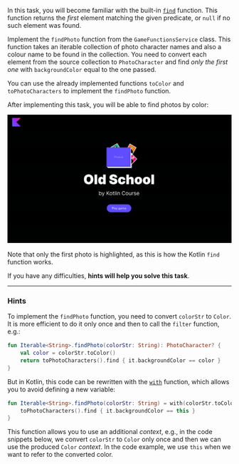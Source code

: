In this task, you will become familiar with the built-in [`find`](https://kotlinlang.org/api/latest/jvm/stdlib/kotlin.collections/find.html) function. 
This function returns the _first_ element matching the given predicate, 
or `null` if no such element was found.

Implement the `findPhoto` function from the `GameFunctionsService` class.
This function takes an iterable collection of photo character names and 
also a colour name to be found in the collection.
You need to convert each element from the source collection to `PhotoCharacter` 
and find _only the first one_ with `backgroundColor` equal to the one passed.

You can use the already implemented functions `toColor` and `toPhotoCharacters` to implement the `findPhoto` function.

After implementing this task, you will be able to find photos by color:

![Current state](../../utils/src/main/resources/images/old/school/states/state_2.gif)

Note that only the first photo is highlighted, as this is how the Kotlin `find` function works.

If you have any difficulties, **hints will help you solve this task**.

----

### Hints

<div class="hint" title="with function">

To implement the `findPhoto` function, you need to convert `colorStr` to `Color`. 
It is more efficient to do it only once and then to call the `filter` function, e.g.:
```kotlin
fun Iterable<String>.findPhoto(colorStr: String): PhotoCharacter? {
    val color = colorStr.toColor()
    return toPhotoCharacters().find { it.backgroundColor == color }
}
```

But in Kotlin, this code can be rewritten with the [`with`](https://kotlinlang.org/api/latest/jvm/stdlib/kotlin/with.html) function, which allows you 
to avoid defining a new variable:
```kotlin
fun Iterable<String>.findPhoto(colorStr: String) = with(colorStr.toColor()) {
    toPhotoCharacters().find { it.backgroundColor == this }
}
```

This function allows you to use an additional _context_, e.g., in the code snippets below, 
we convert `colorStr` to `Color` only once and then we can use the produced `Color` _context_.
In the code example, we use `this` when we want to refer to the converted color.
</div>
